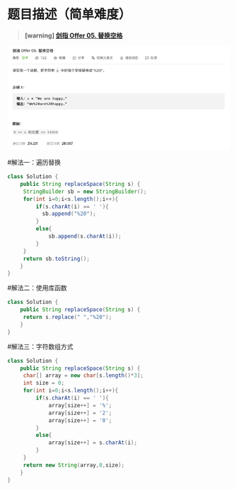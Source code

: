 #  **题目描述（简单难度）**

> **[warning] [剑指 Offer 05. 替换空格](https://leetcode-cn.com/problems/ti-huan-kong-ge-lcof/)**

![](../image/jz05.png)

#解法一：遍历替换
```java
class Solution {
    public String replaceSpace(String s) { 
     StringBuilder sb = new StringBuilder();
     for(int i=0;i<s.length();i++){
         if(s.charAt(i) == ' '){
           sb.append("%20");
         }
         else{
             sb.append(s.charAt(i));
         }
     }
     return sb.toString();
    }
}
```

#解法二：使用库函数

```java
class Solution {
    public String replaceSpace(String s) { 
     return s.replace(" ","%20");
    }
}
```

#解法三：字符数组方式

```java
class Solution {
    public String replaceSpace(String s) { 
     char[] array = new char[s.length()*3];
     int size = 0;
     for(int i=0;i<s.length();i++){
         if(s.charAt(i) == ' '){
             array[size++] = '%';
             array[size++] = '2';
             array[size++] = '0';
         }
         else{
             array[size++] = s.charAt(i);
         }
     }
     return new String(array,0,size);
    }
}
```


